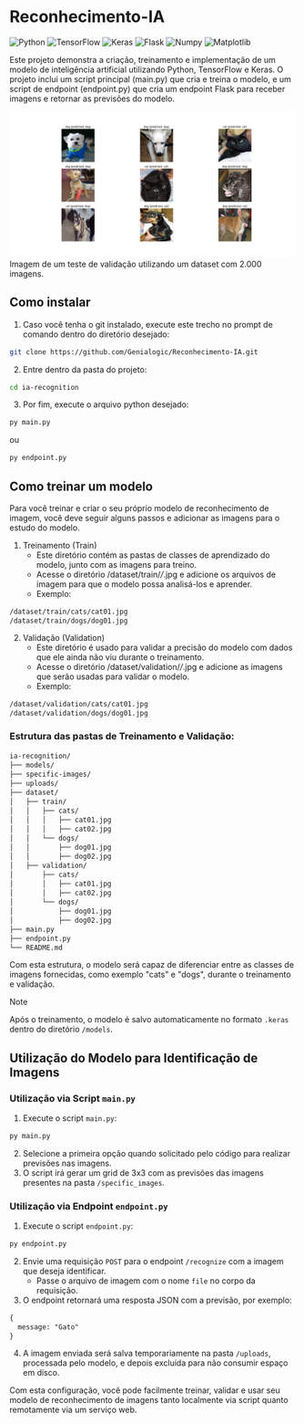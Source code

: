 # Reconhecimento-IA

![Python](https://img.shields.io/badge/Python-yellow?style=flat&logo=Python&logoColor=white)
![TensorFlow](https://img.shields.io/badge/Tensorflow-orange?style=flat&logo=Tensorflow&logoColor=white)
![Keras](https://img.shields.io/badge/Keras-red?style=flat&logo=Keras&logoColor=white)
![Flask](https://img.shields.io/badge/Flask-green?style=flat&logo=Flask&logoColor=white)
![Numpy](https://img.shields.io/badge/Numpy-blue?style=flat&logo=Numpy&logoColor=white)
![Matplotlib](https://img.shields.io/badge/Matplotlib-darkblue?style=flat&logo=Matplotlib)

Este projeto demonstra a criação, treinamento e implementação de um modelo de inteligência artificial utilizando Python, TensorFlow e Keras. O projeto inclui um script principal (main.py) que cria e treina o modelo, e um script de endpoint (endpoint.py) que cria um endpoint Flask para receber imagens e retornar as previsões do modelo.

![Imagem de teste do uso do modelo da inteligência artificial utilizando um dataset de 2.000 imagens](https://github.com/Genialogic/Reconhecimento-IA/blob/main/readme/test-ai.png)
Imagem de um teste de validação utilizando um dataset com 2.000 imagens.

## Como instalar

1. Caso você tenha o git instalado, execute este trecho no prompt de comando dentro do diretório desejado:

```bash
git clone https://github.com/Genialogic/Reconhecimento-IA.git
```

2. Entre dentro da pasta do projeto:

```bash
cd ia-recognition
```

3. Por fim, execute o arquivo python desejado:

```bash
py main.py
```

ou

```bash
py endpoint.py
```

## Como treinar um modelo

Para você treinar e criar o seu próprio modelo de reconhecimento de imagem, você deve seguir alguns passos e adicionar as imagens para o estudo do modelo.

1. Treinamento (Train)
   - Este diretório contém as pastas de classes de aprendizado do modelo, junto com as imagens para treino.
   - Acesse o diretório /dataset/train/_/_.jpg e adicione os arquivos de imagem para que o modelo possa analisá-los e aprender.
   - Exemplo:

```
/dataset/train/cats/cat01.jpg
/dataset/train/dogs/dog01.jpg
```

2. Validação (Validation)
   - Este diretório é usado para validar a precisão do modelo com dados que ele ainda não viu durante o treinamento.
   - Acesse o diretório /dataset/validation/_/_.jpg e adicione as imagens que serão usadas para validar o modelo.
   - Exemplo:

```
/dataset/validation/cats/cat01.jpg
/dataset/validation/dogs/dog01.jpg
```

### Estrutura das pastas de Treinamento e Validação:

```
ia-recognition/
├── models/
├── specific-images/
├── uploads/
├── dataset/
│   ├── train/
│   │   ├── cats/
│   │   │   ├── cat01.jpg
│   │   │   ├── cat02.jpg
│   │   └── dogs/
│   │       ├── dog01.jpg
│   │       ├── dog02.jpg
│   ├── validation/
│       ├── cats/
│       │   ├── cat01.jpg
│       │   ├── cat02.jpg
│       └── dogs/
│           ├── dog01.jpg
│           ├── dog02.jpg
├── main.py
├── endpoint.py
└── README.md
```

Com esta estrutura, o modelo será capaz de diferenciar entre as classes de imagens fornecidas, como exemplo "cats" e "dogs", durante o treinamento e validação.

> [!NOTE]
> Após o treinamento, o modelo é salvo automaticamente no formato `.keras` dentro do diretório `/models`.

## Utilização do Modelo para Identificação de Imagens

### Utilização via Script `main.py`

1. Execute o script `main.py`:

```bash
py main.py
```

2. Selecione a primeira opção quando solicitado pelo código para realizar previsões nas imagens.
3. O script irá gerar um grid de 3x3 com as previsões das imagens presentes na pasta `/specific_images`.

### Utilização via Endpoint `endpoint.py`

1. Execute o script `endpoint.py`:

```bash
py endpoint.py
```

2. Envie uma requisição `POST` para o endpoint `/recognize` com a imagem que deseja identificar.
   - Passe o arquivo de imagem com o nome `file` no corpo da requisição.
3. O endpoint retornará uma resposta JSON com a previsão, por exemplo:

```
{
  message: "Gato"
}
```

4. A imagem enviada será salva temporariamente na pasta `/uploads`, processada pelo modelo, e depois excluída para não consumir espaço em disco.

Com esta configuração, você pode facilmente treinar, validar e usar seu modelo de reconhecimento de imagens tanto localmente via script quanto remotamente via um serviço web.
